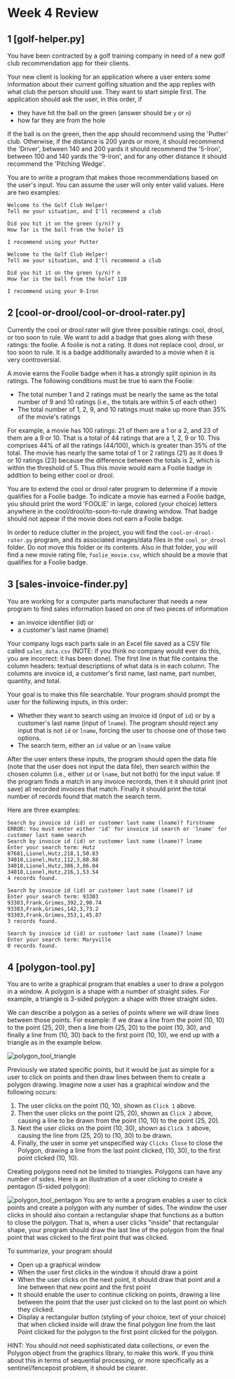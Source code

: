# Week 4 Review

## 1 [golf-helper.py]
You have been contracted by a golf training company in need of a new golf club recommendation app for their clients.

Your new client is looking for an application where a user enters some information about their current golfing situation and the app replies with what club the person should use. They want to start simple first. The application should ask the user, in this order, if

* they have hit the ball on the green (answer should be `y` or `n`)
* how far they are from the hole 

If the ball is on the green, then the app should recommend using the 'Putter' club. Otherwise, if the distance is 200 yards or more, it should recommend the 'Driver', between 140 and 200 yards it should recommend the '5-Iron', between 100 and 140 yards the '9-Iron', and for any other distance it should recommend the 'Pitching Wedge'.

You are to write a program that makes those recommendations based on the user's input. You can assume the user will only enter valid values. Here are two examples:

```
Welcome to the Golf Club Helper!
Tell me your situation, and I'll recommend a club

Did you hit it on the green (y/n)? y
How far is the ball from the hole? 15

I recommend using your Putter
```
```
Welcome to the Golf Club Helper!
Tell me your situation, and I'll recommend a club

Did you hit it on the green (y/n)? n
How far is the ball from the hole? 110

I recommend using your 9-Iron
```

## 2 [cool-or-drool/cool-or-drool-rater.py]
Currently the cool or drool rater will give three possible ratings: cool, drool, or too soon to rule. We want to add a badge that goes along with these ratings: the foolie. A foolie is not a rating. It does not replace cool, drool, or too soon to rule. It is a badge additionally awarded to a movie when it is very controversial.

A movie earns the Foolie badge when it has a strongly split opinion in its ratings. The following conditions must be true to earn the Foolie:

* The total number 1 and 2 ratings must be nearly the same as the total number of 9 and 10 ratings (i.e., the totals are within 5 of each other)
* The total number of 1, 2, 9, and 10 ratings must make up more than 35% of the movie's ratings

For example, a movie has 100 ratings: 21 of them are a 1 or a 2, and 23 of them are a 9 or 10. That is a total of 44 ratings that are a 1, 2, 9 or 10. This comprises 44% of all the ratings (44/100), which is greater than 35% of the total. The movie has nearly the same total of 1 or 2 ratings (21) as it does 9 or 10 ratings (23) because the difference between the totals is 2, which is within the threshold of 5. Thus this movie would earn a Foolie badge in addition to being either cool or drool.

You are to extend the cool or drool rater program to determine if a movie qualifies for a Foolie badge. To indicate a movie has earned a Foolie badge, you should print the word 'FOOLIE' in large, colored (your choice) letters anywhere in the cool/drool/to-soon-to-rule drawing window. That badge should not appear if the movie does not earn a Foolie badge.

In order to reduce clutter in the project, you will find the `cool-or-drool-rater.py` program, and its associated images/data files in the `cool_or_drool` folder. Do not move this folder or its contents. Also in that folder, you will find a new movie rating file, `foolie_movie.csv`, which should be a movie that qualifies for a Foolie badge.

## 3 [sales-invoice-finder.py]
You are working for a computer parts manufacturer that needs a new program to find sales information based on one of two pieces of information

* an invoice identifier (id) or
* a customer's last name (lname)

Your company logs each parts sale in an Excel file saved as a CSV file called `sales_data.csv` (NOTE: if you think no company would ever do this, you are incorrect: it has been done). The first line in that file contains the column headers: textual descriptions of what data is in each column. The columns are invoice id, a customer's first name, last name, part number, quantity, and total. 

Your goal is to make this file searchable. Your program should prompt the user for the following inputs, in this order:

* Whether they want to search using an invoice id (input of `id`) or by a customer's last name (input of `lname`). The program should reject any input that is not `id` or `lname`, forcing the user to choose one of those two options.
* The search term, either an `id` value or an `lname` value

After the user enters these inputs, the program should open the data file (note that the user does not input the data file), then search within the chosen column (i.e., either `id` or `lname`, but not both) for the input value. If the program finds a match in any invoice recrords, then it it should print (not save) all recorded invoices that match. Finally it should print the total number of records found that match the search term. 

Here are three examples:
```
Search by invoice id (id) or customer last name (lname)? firstname
ERROR: You must enter either 'id' for invoice id search or 'lname' for customer last name search
Search by invoice id (id) or customer last name (lname)? lname
Enter your search term: Hutz
87681,Lionel,Hutz,218,1,50.83
34018,Lionel,Hutz,112,3,88.88
34018,Lionel,Hutz,386,3,86.04
34018,Lionel,Hutz,216,1,53.54
4 records found.
```
```
Search by invoice id (id) or customer last name (lname)? id
Enter your search term: 93303
93303,Frank,Grimes,392,2,90.74
93303,Frank,Grimes,142,3,73.2
93303,Frank,Grimes,353,1,45.87
3 records found.
```
```
Search by invoice id (id) or customer last name (lname)? lname
Enter your search term: Maryville
0 records found.
```

## 4 [polygon-tool.py]
You are to write a graphical program that enables a user to draw a polygon in a window. A polygon is a shape with a number of straight sides. For example, a triangle is 3-sided polygon: a shape with three straight sides.

We can describe a polygon as a series of points where we will draw lines between those points. For example: if we draw a line from the point (10, 10) to the point (25, 20), then a line from (25, 20) to the point (10, 30), and finally a line from (10, 30) back to the first point (10, 10), we end up with a triangle as in the example below.

![polygon_tool_triangle](/images/polygon-tool-triangle.png)

Previously we stated specific points, but it would be just as simple for a user to click on points and then draw lines between them to create a polygon drawing. Imagine now a user has a graphical window and the following occurs:

1. The user clicks on the point (10, 10), shown as `Click 1` above.
1. Then the user clicks on the point (25, 20), shown as `Click 2` above, causing a line to be drawn from the point (10, 10) to the point (25, 20).
1. Next the user clicks on the point (10, 30), shown as `Click 3` above, causing the line from (25, 20) to (10, 30) to be drawn.
1. Finally, the user in some yet unspecified way `Clicks Close` to close the Polygon, drawing a line from the last point clicked, (10, 30), to the first point clicked (10, 10). 

Creating polygons need not be limited to triangles. Polygons can have any number of sides. Here is an illustration of a user clicking to create a pentagon (5-sided polygon):

![polygon_tool_pentagon](/images/polygon-tool-pentagon.png)
You are to write a program enables a user to click points and create a polygon with any number of sides. The window the user clicks in should also contain a rectangular shape that functions as a button to close the polygon. That is, when a user clicks "inside" that rectangular shape, your program should draw the last line of the polygon from the final point that was clicked to the first point that was clicked.

To summarize, your program should

* Open up a graphical window
* When the user first clicks in the window it should draw a point
* When the user clicks on the next point, it should draw that point and a line between that new point and the first point
* It should enable the user to continue clicking on points, drawing a line between the point that the user just clicked on to the last point on which they clicked.
* Display a rectangular button (styling of your choice, text of your choice) that when clicked inside will draw the final polygon line from the last Point clicked for the polygon to the first point clicked for the polygon.

HINT: You should not need sophisticated data collections, or even the Polygon object from the graphics library, to make this work. If you think about this in terms of sequential processing, or more specifically as a sentinel/fencepost problem, it should be clearer.
